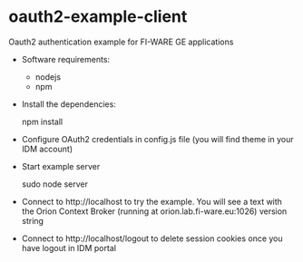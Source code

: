 oauth2-example-client
===================

Oauth2 authentication example for FI-WARE GE applications

- Software requirements:

	+ nodejs 
	+ npm

- Install the dependencies: 

	npm install

- Configure OAuth2 credentials in config.js file (you will find theme in your IDM account)

- Start example server

	sudo node server

- Connect to http://localhost to try the example. You will see a text with the Orion Context Broker (running at 
  orion.lab.fi-ware.eu:1026) version string

* Connect to http://localhost/logout to delete session cookies once you have logout in IDM portal

